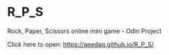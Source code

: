 # R_P_S
Rock, Paper, Scissors online mini game - Odin Project 

Click here to open:
https://aeedaq.github.io/R_P_S/
